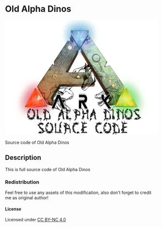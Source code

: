 # Old Alpha Dinos

![Logo](https://github.com/L4-Wyrm/AlphaDinos/blob/master/Logo/AlphaDinos_SRC.png "Logo")

Source code of Old Alpha Dinos

## Description
This is full source code of Old Alpha Dinos

### Redistribution
Feel free to use any assets of this modification, also don't forget to credit me as original author!

#### License
Licensed under [CC BY-NC 4.0](https://raw.githubusercontent.com/L4-Wyrm/Tw/master/LICENSE)
